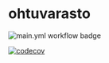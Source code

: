 # ohtuvarasto
![main.yml workflow badge](https://github.com/KaEerola/ohtuvarasto/workflows/CI/badge.svg)

[![codecov](https://codecov.io/github/KaEerola/ohtuvarasto/graph/badge.svg?token=6UFA8SHBJ2)](https://codecov.io/github/KaEerola/ohtuvarasto)
